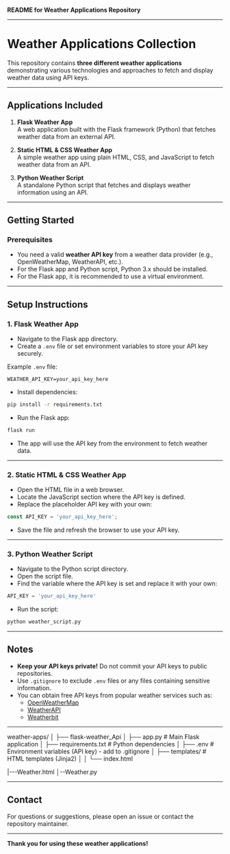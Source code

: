 **README for Weather Applications Repository**

---

# Weather Applications Collection

This repository contains **three different weather applications** demonstrating various technologies and approaches to fetch and display weather data using API keys.

---

## Applications Included

1. **Flask Weather App**  
   A web application built with the Flask framework (Python) that fetches weather data from an external API.

2. **Static HTML & CSS Weather App**  
   A simple weather app using plain HTML, CSS, and JavaScript to fetch weather data from an API.

3. **Python Weather Script**  
   A standalone Python script that fetches and displays weather information using an API.

---

## Getting Started

### Prerequisites

- You need a valid **weather API key** from a weather data provider (e.g., OpenWeatherMap, WeatherAPI, etc.).
- For the Flask app and Python script, Python 3.x should be installed.
- For the Flask app, it is recommended to use a virtual environment.

---

## Setup Instructions

### 1. Flask Weather App

- Navigate to the Flask app directory.
- Create a `.env` file or set environment variables to store your API key securely.

Example `.env` file:
```
WEATHER_API_KEY=your_api_key_here
```

- Install dependencies:
```bash
pip install -r requirements.txt
```

- Run the Flask app:
```bash
flask run
```

- The app will use the API key from the environment to fetch weather data.

---

### 2. Static HTML & CSS Weather App

- Open the HTML file in a web browser.
- Locate the JavaScript section where the API key is defined.
- Replace the placeholder API key with your own:

```js
const API_KEY = 'your_api_key_here';
```

- Save the file and refresh the browser to use your API key.

---

### 3. Python Weather Script

- Navigate to the Python script directory.
- Open the script file.
- Find the variable where the API key is set and replace it with your own:

```python
API_KEY = 'your_api_key_here'
```

- Run the script:

```bash
python weather_script.py
```

---

## Notes

- **Keep your API keys private!** Do not commit your API keys to public repositories.
- Use `.gitignore` to exclude `.env` files or any files containing sensitive information.
- You can obtain free API keys from popular weather services such as:
  - [OpenWeatherMap](https://openweathermap.org/api)
  - [WeatherAPI](https://www.weatherapi.com/)
  - [Weatherbit](https://www.weatherbit.io/api)

---
weather-apps/
│
├── flask-weather_Api
│   ├── app.py                  # Main Flask application
│   ├── requirements.txt        # Python dependencies
│   ├── .env                    # Environment variables (API key) - add to .gitignore
│   ├── templates/              # HTML templates (Jinja2)
│   │   └── index.html

|---Weather.html
│--Weather.py

---

## Contact

For questions or suggestions, please open an issue or contact the repository maintainer.

---

**Thank you for using these weather applications!**
